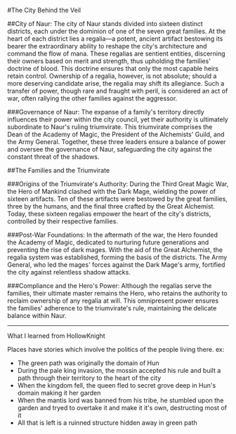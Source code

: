 #The City Behind the Veil

##City of Naur:
The city of Naur stands divided into sixteen distinct districts, each under the dominion of one of the seven great families. At the heart of each district lies a regalia—a potent, ancient artifact bestowing its bearer the extraordinary ability to reshape the city's architecture and command the flow of mana. These regalias are sentient entities, discerning their owners based on merit and strength, thus upholding the families' doctrine of blood. This doctrine ensures that only the most capable heirs retain control. Ownership of a regalia, however, is not absolute; should a more deserving candidate arise, the regalia may shift its allegiance. Such a transfer of power, though rare and fraught with peril, is considered an act of war, often rallying the other families against the aggressor.

###Governance of Naur:
The expanse of a family's territory directly influences their power within the city council, yet their authority is ultimately subordinate to Naur's ruling triumvirate. This triumvirate comprises the Dean of the Academy of Magic, the President of the Alchemists' Guild, and the Army General. Together, these three leaders ensure a balance of power and oversee the governance of Naur, safeguarding the city against the constant threat of the shadows.

##The Families and the Triumvirate

###Origins of the Triumvirate's Authority:
During the Third Great Magic War, the Hero of Mankind clashed with the Dark Mage, wielding the power of sixteen artifacts. Ten of these artifacts were bestowed by the great families, three by the humans, and the final three crafted by the Great Alchemist. Today, these sixteen regalias empower the heart of the city's districts, controlled by their respective families.

###Post-War Foundations:
In the aftermath of the war, the Hero founded the Academy of Magic, dedicated to nurturing future generations and preventing the rise of dark mages. With the aid of the Great Alchemist, the regalia system was established, forming the basis of the districts. The Army General, who led the mages' forces against the Dark Mage's army, fortified the city against relentless shadow attacks.

###Compliance and the Hero's Power:
Although the regalias serve the families, their ultimate master remains the Hero, who retains the authority to reclaim ownership of any regalia at will. This omnipresent power ensures the families' adherence to the triumvirate's rule, maintaining the delicate balance within Naur.

_________________________

What I learned from HollowKnight

Places have stories which involve the politics of the people living there.
ex: 
 * The green path was originally the domain of Hun
 * During the pale king invasion, the mossin accepted his rule and built a path through their territory to the heart of the city
 * When the kingdom fell, the queen fled to secret grove deep in Hun's domain making it her garden
 * When the mantis lord was banned from his tribe, he stumbled upon the garden and tryed to overtake it and make it it's own, destructing most of it
 * All that is left is a ruinned structure hidden away in green path


